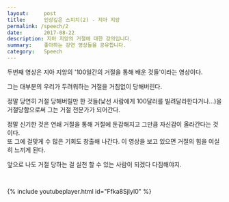 ```yaml
---
layout:     post
title:      인상깊은 스피치(2) - 지아 지앙
permalink: /speech/2
date:       2017-08-22
description: 지아 지앙의 거절에 대한 강의입니다.
summary:    좋아하는 강연 영상들을 공유합니다.
category: 	Speech
---
```


두번째 영상은 지아 지앙의 '100일간의 거절을 통해 배운 것들'이라는 영상이다.

그는 대부분의 우리가 두려워하는 거절을 거침없이 당해버린다.

정말 당연히 거절 당해버릴만 한 것들(낯선 사람에게 100달러를 빌려달라한다거나...)을 거절당함으로써 그는 거절 전문가가 되어간다. 

정말 신기한 것은 연쇄 거절을 통해 거절에 둔감해지고 그만큼 자신감이 올라간다는 것이다.  
또 그에 걸맞게 수 많은 기회도 창출해 나간다. 이 영상을 보고 있으면 거절의 힘을 여실히 느끼게 된다. 

앞으로 나도 거절 당하는 걸 실천 할 수 있는 사람이 되겠다 다짐해야지.

<br>

{% include youtubeplayer.html id="Ffka8SjIyl0" %}